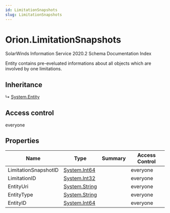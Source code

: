 ```yaml
---
id: LimitationSnapshots
slug: LimitationSnapshots
---
```


# Orion.LimitationSnapshots

SolarWinds Information Service 2020.2 Schema Documentation Index

Entity contains pre-eveluated informations about all objects which are involved by one limitations.

## Inheritance

↳ [System.Entity](./../System/Entity)

## Access control

everyone

## Properties

| Name | Type | Summary | Access Control |
| ------ | ------ | ------ | ------ |
| LimitationSnapshotID | [System.Int64](https://docs.microsoft.com/en-us/dotnet/api/system.int64) |  | everyone |
| LimitationID | [System.Int32](https://docs.microsoft.com/en-us/dotnet/api/system.int32) |  | everyone |
| EntityUri | [System.String](https://docs.microsoft.com/en-us/dotnet/api/system.string) |  | everyone |
| EntityType | [System.String](https://docs.microsoft.com/en-us/dotnet/api/system.string) |  | everyone |
| EntityID | [System.Int64](https://docs.microsoft.com/en-us/dotnet/api/system.int64) |  | everyone |

